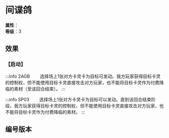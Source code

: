 <script setup>
let list = [
    { number: "SP03-017", url: "/packs/SP03" },
    { number: "2AGB-019", url: "/packs/2AGB" }
]
</script>

# 间谍鸽

**属性**：<CardAttribute text="风"/><br/>
**等级**：3

## 效果

### 【启动】

:::info 2AGB
&emsp;&emsp;选择场上1张对方卡灵卡为目标可发动。我方玩家获得目标卡灵的控制权，但不能使用目标卡灵直接攻击对方玩家，也不能将目标卡灵作为付费降临的素材（至该回合结束）。
:::

:::info SP03
&emsp;&emsp;选择场上1张对方卡灵卡为目标可以发动。直到该回合结束阶段，我方玩家获得目标卡灵的控制权，但不能使用目标卡灵直接攻击对方玩家，也不能将目标卡灵作为付费降临的素材。
:::

## 编号版本

<CardNumberBox :list="list"/>
